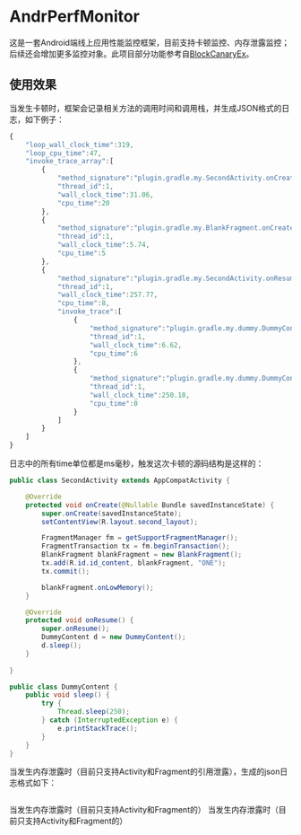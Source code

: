 # AndrPerfMonitor
这是一套Android端线上应用性能监控框架，目前支持卡顿监控、内存泄露监控；后续还会增加更多监控对象。此项目部分功能参考自[BlockCanaryEx](https://github.com/seiginonakama/BlockCanaryEx)。

## 使用效果
当发生卡顿时，框架会记录相关方法的调用时间和调用栈，并生成JSON格式的日志，如下例子：
```js
{
    "loop_wall_clock_time":319,
    "loop_cpu_time":47,
    "invoke_trace_array":[
        {
            "method_signature":"plugin.gradle.my.SecondActivity.onCreate(android.os.Bundle)",
            "thread_id":1,
            "wall_clock_time":31.06,
            "cpu_time":20
        },
        {
            "method_signature":"plugin.gradle.my.BlankFragment.onCreateView(android.view.LayoutInflater,android.view.ViewGroup,android.os.Bundle)",
            "thread_id":1,
            "wall_clock_time":5.74,
            "cpu_time":5
        },
        {
            "method_signature":"plugin.gradle.my.SecondActivity.onResume()",
            "thread_id":1,
            "wall_clock_time":257.77,
            "cpu_time":8,
            "invoke_trace":[
                {
                    "method_signature":"plugin.gradle.my.dummy.DummyContent.<clinit>()",
                    "thread_id":1,
                    "wall_clock_time":6.62,
                    "cpu_time":6
                },
                {
                    "method_signature":"plugin.gradle.my.dummy.DummyContent.sleep()",
                    "thread_id":1,
                    "wall_clock_time":250.18,
                    "cpu_time":0
                }
            ]
        }
    ]
}
```
日志中的所有time单位都是ms毫秒，触发这次卡顿的源码结构是这样的：
```java
public class SecondActivity extends AppCompatActivity {

    @Override
    protected void onCreate(@Nullable Bundle savedInstanceState) {
        super.onCreate(savedInstanceState);
        setContentView(R.layout.second_layout);

        FragmentManager fm = getSupportFragmentManager();
        FragmentTransaction tx = fm.beginTransaction();
        BlankFragment blankFragment = new BlankFragment();
        tx.add(R.id.id_content, blankFragment, "ONE");
        tx.commit();

        blankFragment.onLowMemory();
    }

    @Override
    protected void onResume() {
        super.onResume();
        DummyContent d = new DummyContent();
        d.sleep();
    }
    
}
```
```java
public class DummyContent {
    public void sleep() {
        try {
            Thread.sleep(250);
        } catch (InterruptedException e) {
            e.printStackTrace();
        }
    }
}
```
当发生内存泄露时（目前只支持Activity和Fragment的引用泄露），生成的json日志格式如下：
```json

```
当发生内存泄露时（目前只支持Activity和Fragment的）
当发生内存泄露时（目前只支持Activity和Fragment的）
